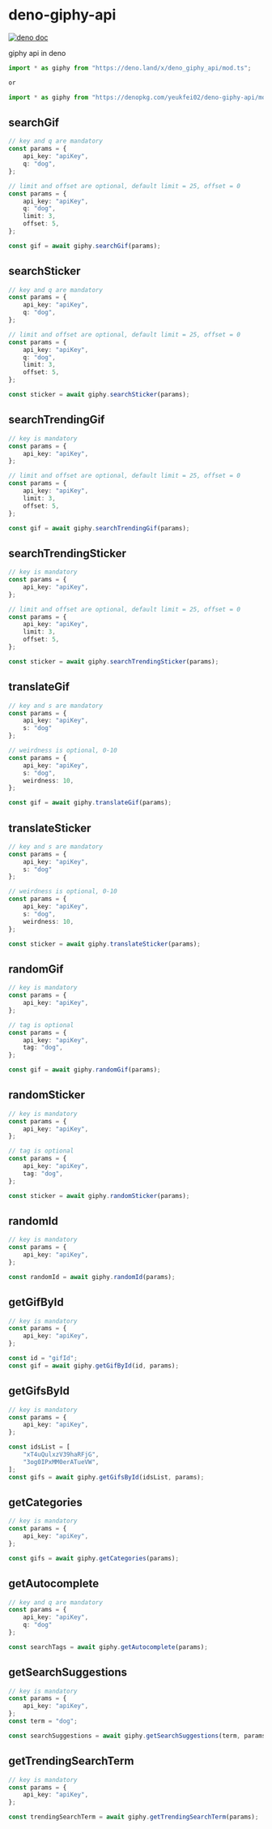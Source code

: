 # deno-giphy-api

[![deno doc](https://doc.deno.land/badge.svg)](https://doc.deno.land/https/deno.land/x/deno_giphy_api/mod.ts)

giphy api in deno

```ts
import * as giphy from "https://deno.land/x/deno_giphy_api/mod.ts";

or

import * as giphy from "https://denopkg.com/yeukfei02/deno-giphy-api/mod.ts";
```

## searchGif

```ts
// key and q are mandatory
const params = {
    api_key: "apiKey",
    q: "dog",
};

// limit and offset are optional, default limit = 25, offset = 0
const params = {
    api_key: "apiKey",
    q: "dog",
    limit: 3,
    offset: 5,
};

const gif = await giphy.searchGif(params);
```

## searchSticker

```ts
// key and q are mandatory
const params = {
    api_key: "apiKey",
    q: "dog",
};

// limit and offset are optional, default limit = 25, offset = 0
const params = {
    api_key: "apiKey",
    q: "dog",
    limit: 3,
    offset: 5,
};

const sticker = await giphy.searchSticker(params);
```

## searchTrendingGif

```ts
// key is mandatory
const params = {
    api_key: "apiKey",
};

// limit and offset are optional, default limit = 25, offset = 0
const params = {
    api_key: "apiKey",
    limit: 3,
    offset: 5,
};

const gif = await giphy.searchTrendingGif(params);
```

## searchTrendingSticker

```ts
// key is mandatory
const params = {
    api_key: "apiKey",
};

// limit and offset are optional, default limit = 25, offset = 0
const params = {
    api_key: "apiKey",
    limit: 3,
    offset: 5,
};

const sticker = await giphy.searchTrendingSticker(params);
```

## translateGif

```ts
// key and s are mandatory
const params = {
    api_key: "apiKey",
    s: "dog"
};

// weirdness is optional, 0-10
const params = {
    api_key: "apiKey",
    s: "dog",
    weirdness: 10,
};

const gif = await giphy.translateGif(params);
```

## translateSticker

```ts
// key and s are mandatory
const params = {
    api_key: "apiKey",
    s: "dog"
};

// weirdness is optional, 0-10
const params = {
    api_key: "apiKey",
    s: "dog",
    weirdness: 10,
};

const sticker = await giphy.translateSticker(params);
```

## randomGif

```ts
// key is mandatory
const params = {
    api_key: "apiKey",
};

// tag is optional
const params = {
    api_key: "apiKey",
    tag: "dog",
};

const gif = await giphy.randomGif(params);
```

## randomSticker

```ts
// key is mandatory
const params = {
    api_key: "apiKey",
};

// tag is optional
const params = {
    api_key: "apiKey",
    tag: "dog",
};

const sticker = await giphy.randomSticker(params);
```

## randomId

```ts
// key is mandatory
const params = {
    api_key: "apiKey",
};

const randomId = await giphy.randomId(params);
```

## getGifById

```ts
// key is mandatory
const params = {
    api_key: "apiKey",
};

const id = "gifId";
const gif = await giphy.getGifById(id, params);
```

## getGifsById

```ts
// key is mandatory
const params = {
    api_key: "apiKey",
};

const idsList = [
    "xT4uQulxzV39haRFjG",
    "3og0IPxMM0erATueVW",
];
const gifs = await giphy.getGifsById(idsList, params);
```

## getCategories

```ts
// key is mandatory
const params = {
    api_key: "apiKey",
};

const gifs = await giphy.getCategories(params);
```

## getAutocomplete

```ts
// key and q are mandatory
const params = {
    api_key: "apiKey",
    q: "dog"
};

const searchTags = await giphy.getAutocomplete(params);
```

## getSearchSuggestions

```ts
// key is mandatory
const params = {
    api_key: "apiKey",
};
const term = "dog";

const searchSuggestions = await giphy.getSearchSuggestions(term, params);
```

## getTrendingSearchTerm

```ts
// key is mandatory
const params = {
    api_key: "apiKey",
};

const trendingSearchTerm = await giphy.getTrendingSearchTerm(params);
```
